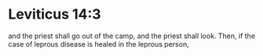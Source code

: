 # Leviticus 14:3

and the priest shall go out of the camp, and the priest shall look. Then, if the case of leprous disease is healed in the leprous person,
